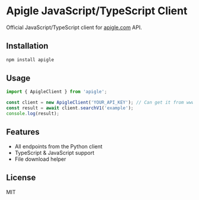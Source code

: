 # Apigle JavaScript/TypeScript Client

Official JavaScript/TypeScript client for [apigle.com](https://apigle.com) API.

## Installation

```sh
npm install apigle
```

## Usage

```ts
import { ApigleClient } from 'apigle';

const client = new ApigleClient('YOUR_API_KEY'); // Can get it from www.apigle.com
const result = await client.searchV1('example');
console.log(result);
```

## Features
- All endpoints from the Python client
- TypeScript & JavaScript support
- File download helper

## License
MIT
